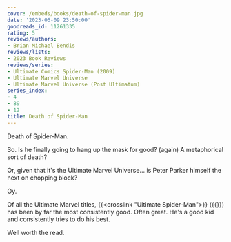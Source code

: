 ```yaml
---
cover: /embeds/books/death-of-spider-man.jpg
date: '2023-06-09 23:50:00'
goodreads_id: 11261335
rating: 5
reviews/authors:
- Brian Michael Bendis
reviews/lists:
- 2023 Book Reviews
reviews/series:
- Ultimate Comics Spider-Man (2009)
- Ultimate Marvel Universe
- Ultimate Marvel Universe (Post Ultimatum)
series_index:
- 4
- 89
- 12
title: Death of Spider-Man
---
```

Death of Spider-Man. 

So. Is he finally going to hang up the mask for good? (again) A metaphorical sort of death? 

Or, given that it's the Ultimate Marvel Universe... is Peter Parker himself the next on chopping block? 

Oy. 

Of all the Ultimate Marvel titles, {{<crosslink "Ultimate Spider-Man">}} ({{<crosslink text="continued" title="Ultimate Comics Spider-Man (2009)">}}) has been by far the most consistently good. Often great. He's a good kid and consistently tries to do his best. 

Well worth the read. 

<!--more-->